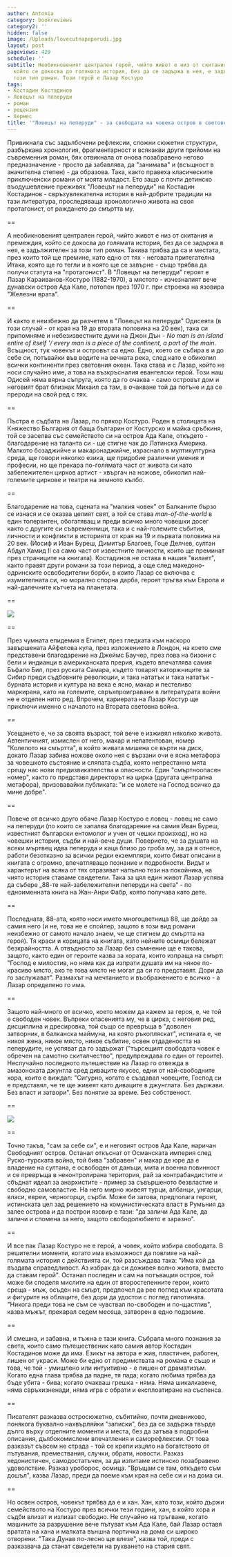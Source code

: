 ```yaml
---
author: Antonia
category: bookreviews
category2: ''
hidden: false
image: /Uploads/lovecutnapeperudi.jpg
layout: post
pageviews: 429
schedule: ''
subtitle: Необикновеният централен герой, чийто живот е низ от скитания и премеждия,
  който се докосва до голямата история, без да се задържа в нея, е задължителен за
  този тип роман. Този герой е Лазар Костуро
tags:
- Костадин Костадинов
- Ловецът на пеперуди
- роман
- рецензия
- Хермес
title: '"Ловецът на пеперуди" - за свободата на човека остров в световния океан'
---
```


Привикнала със задълбочени рефлексии, сложни сюжетни структури, разбъркана хронология, фрагментарност и всякакви други прийоми на съвременния роман, бях отвикнала от онова позабравено негово предназначение - просто да забавлява, да "занимава" и (всъщност в значителна степен) - да образова. Така, както правеха класическите приключенски романи от моята младост. Ето защо с почти детинско въодушевление преживях "Ловецът на пеперуди" на Костадин Костадинов - свръхувлекателна история в най-добрите традиции на тази литература, проследяваща хронологично живота на своя протагонист, от раждането до смъртта му.

\==

А необикновеният централен герой, чийто живот е низ от скитания и премеждия, който се докосва до голямата история, без да се задържа в нея, е задължителен за този тип роман. Такива трябва да са и местата, през които той ще премине, като едно от тях - неговата притегателна Итака, която ще го тегли и в която ще се завърне - също трябва да получи статута на "протагонист". В "Ловецът на пеперуди" героят е Лазар Караиванов-Костуро (1882-1970), а мястото - изчезналият вече дунавски остров Ада Кале, потопен през 1970 г. при строежа на язовира "Железни врата". 

\==

И както е неизбежно да разчетем в "Ловецът на пеперуди" Одисеята (в този случай - от края на 19 до втората половина на 20 век), така си припомняме и небезизвестните думи на Джон Дън - *No man is an island entire of itself '/ every man is a piece of the continent, a part of the main*. Всъщност, тук човекът и островът са едно. Едно, което се събира в и до себе си, потъвайки във водите на вечната река, след като е обиколил всички континенти през световния океан. Така става и с Лазар, който не носи случайно име, а това на възкръсналия евангелски герой. Този наш Одисей няма вярна съпруга, която да го очаква - само островът дом и неговият брат близнак Михаил са там, в очакване той да потъне и да се прероди на свой ред с тях. 

\==

Пъстра е съдбата на Лазар, по прякор Костуро. Роден в столицата на Княжество България от баща българин от Костурско и майка сръбкиня, той се заселва със семейството си на остров Ада Кале, откъдето - благодарение на таланта си - ще стигне чак до Латинска Америка. Малкото бозаджийче и макаронаджийче, израснало в мултикултурна среда, ще говори няколко езика, ще придобие различни умения и професии, но ще прекара по-голямата част от живота си като забележителен цирков артист - хвъргач на ножове, обиколил най-големите циркове и театри на земното кълбо. 

\==

Благодарение на това, сцената на "малкия човек" от Балканите бързо се изнася и се оказва целият свят, а той се става *man-of-the-world* в един толерантен, обогатяващ и преди всичко много човешки досег както с другите си съвременници, така и с най-големите събития, личности и конфликти в историята от края на 19 и първата половина на 20 век. (Йосиф и Иван Буреш, Димитър Благоев, Гоце Делчев, султан Абдул Хамид II са само част от известните личности, които ще преминат през страниците на книгата). Костадинов не остава в нашия "вилает", както правят други романи за този период, а още след македоно-одринските освободителни борби, в които Лазар се включва с изумителната си, но морално спорна дарба, героят тръгва към Европа и най-далечните кътчета на планетата.

\==

![](/Uploads/kostadinkostadinov.jpg)

\==

През чумната епидемия в Египет, през гледката към наскоро завършената Айфелова кула, през изложението в Лондон, на което сме представени благодарение на Джеймс Баучер, през лова на бизони с бели и индианци в американската прерия, където впечатлява самия Бъфало Бил, през руската Самара, където товарят каторжниците за Сибир преди съдбовните революции, и така нататък и така нататък - бурната история и култура на века е ясно, макар и пестеливо маркирана, като на големите, свръхпроигравани в литературата войни не е отделен нито ред. Впрочем, кариерата на Лазар Костур ще приключи именно с началото на Втората световна война. 

\==

Усещането е, че за своята възраст, той вече е изживял няколко живота. Автентичният, измислен от него, макар и непатентован, номер "Колелото на смъртта", в който живата мишена се върти на диск, докато Лазар забива ножове около нея с вързани очи е ясна метафора за човешкото състояние и сляпата съдба, която непрестанно мята срещу нас нови предизвикателства и опасности. Един "смъртноопасен номер", както го представя директорът на цирка (другата централна метафора), призовавайки публиката: "и се молете на Господ всичко да мине добре".

\==

Повече от всичко друго обаче Лазар Костуро е ловец - ловец не само на пеперуди (по които се запалва благодарение на самия Иван Буреш, известният български ентомолог и учен от чешки произход), но на човешки истории, съдби и най-вече души. Поверието, че за душата на всеки мъртвец идва пеперуда и каца близо до гроба му, за да я отнесе, работи безотказно за всички редки екземпляри, които биват описани в книгата с огромно, впечатляващо познание и подробности. Видът и характерът на всяка от тях отразяват напълно тези на покойника, на чиято история ставаме свидетели. Така за цял един живот Лазар успява да събере „88-те най-забележителни пеперуди на света“ - по едноименната книга на Жан-Анри Фабр, която получава като дете. 

\==

Последната, 88-ата, която носи името многоцветница 88, ще дойде за самия него (и не, това не е спойлер, защото в този вид романи неизбежно от самото начало знаем, че ще стигнем до смъртта на героя). Тя краси и корицата на книгата, като нейните осмици бележат безкрайността. А отвъдносто за Лазар без съмнение ще е такова, защото, както един от героите казва за хората, които изпраща на смърт: "Господ е милостив, но няма как да изпрати душата им на някое по-красиво място, ако те това място не могат да си го представят. Дори да го заслужават". Размахът на мечтанието и въображението е всичко - а Лазар определено го има. 

\==

Защото най-много от всичко, което можем да кажем за героя, е, че той е свободен човек. Въпреки опасенията му, че в цирка, с неговия ред, дисциплина и дресировка, той също се превръща в "доволен затворник, в балканска маймуна, на която ръкопляскат", истината е, че никоя жена, никое място, никое събитие, освен отдадеността на пеперудите, не успяват да го задържат ("търсещият свободата човек е обречен на самотно скиталчество", предупреждава го един от героите). Неслучайно последното пътешествие на Лазар го отвежда в амазонската джунгла сред диваците якусес, едни от най-свободните хора, които е виждал: "Сигурно, когато е създавал човеците, Господ си е представял, че те ще живеят като диваците в джунглата. Без държави. Без власт и затвори". Без понятие за време. Без собственост.

\==

![](/Uploads/kostasalexandyr.jpg)

\==

Точно такъв, "сам за себе си", е и неговият остров Ада Кале, наричан Свободният остров. Останал откъснат от Османската империя след Руско-турската война, той бива "забравен" и макар де юре да е владение на султана, е освободен от данъци, мита и военна повинност и се превръща в неконтролирана територия, рай за контрабандистите и сбъднат идеал за анархистите - пример за съвършеното безвластие и свободно самовластие. На него мирно живеят турци, албанци, унгарци, власи, евреи, черногорци, сърби. Може би затова, предполага героят, истинската цел зад решението на комунистическата власт в Румъния да залее острова и да построи язовир е тази: "да заличи Ада Кале, да заличи и спомена за него, защото свободолюбието е заразно".

\==

И все пак Лазар Костуро не е герой, а човек, който избира свободата. В решителни моменти, когато има възможност да повлияе на най-голямата история с действията си, той разсъждава така: "Има кой да въздава справедливост. Аз избрах да си доживея волно живота, вместо да ставам герой". Останал последен и сам на потъващия остров, той може би споделя мислите на един от второстепенните герои, които среща - мъж, осъден на смърт, предпочел да рее поглед към красотата и фигурите на облаците, без дори да удостои с поглед гилотината. "Никога преди това не съм се чувствал по-свободен и по-щастлив", казва мъжът, прекарал седем месеца, затворен в едно подземие.

\==

И смешна, и забавна, и тъжна е тази книга. Събрала много познания за света, които само пътешественик като самия автор Костадин Костадинов може да има. Езикът на автора е жив, пластичен, работен, лишен от украси. Може би едно от предимствата на романа е също и това, че той - умишлено или интуитивно - е лишен от драматизъм. Когато една глава трябва да падне, тя пада; когато любима трябва да бъде убита - бива; когато очакваш грешка - няма. Няма шикалкавене, няма свръхизненади, няма игра с обрати и експлоатиране на съспенса. 

\==

Писателят разказва остросюжетно, събитийно, почти дневниково, понякога буквално нахвърляйки "записки", без да се задържа твърде дълго върху отделните моменти и места, без да затъва в подробни описания, дълбокомислени впечатления и саморефлексии. От това разказът съвсем не страда - той се крепи изцяло на богатството от пътувания, премествания, случки, обрати, новости. Разказ хедонистичен, самодостатъчен, за да изпитаме истинско позабравено удоволствие. Разказ уроборос, осмица. "Връщам се там, откъдето съм дошъл", казва Лазар, преди да поеме към края на себе си и на дома си. 

\==

Но освен остров, човекът трябва да е и хан. Хан, като този, който държи семейството на Костуро през всички тези години, хан, в който хора и съдби влизат и излизат свободно. Не случайно на тръгване, когато машините за разрушение вече пътуват към Ада Кале, бай Лазар оставя вратата на хана и малката външна портичка на дома си широко отворени. "Така Дунав по-лесно ще влезе", казва той, преди с разказвача да станат свидетели на рухването на стария свят.